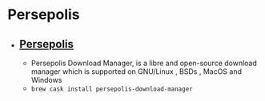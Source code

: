 # Persepolis
- [Persepolis](https://persepolisdm.github.io/)
  - 
  - Persepolis Download Manager, is a libre and open-source download manager which is supported on GNU/Linux , BSDs , MacOS and Windows
  - `brew cask install persepolis-download-manager`
